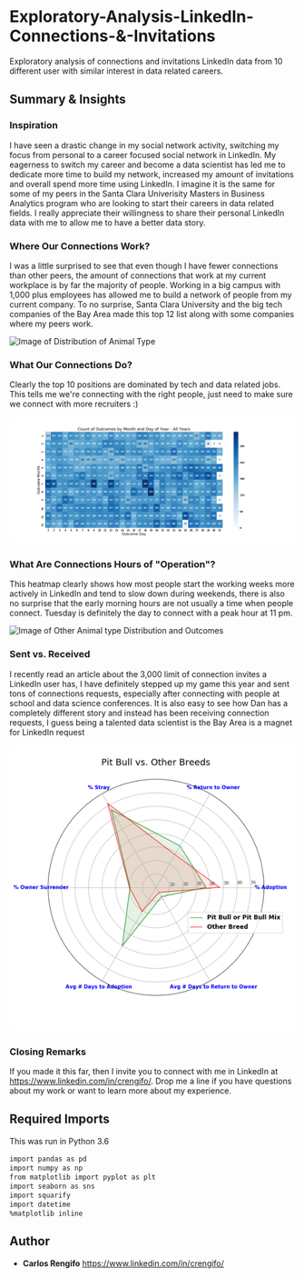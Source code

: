 # Exploratory-Analysis-LinkedIn-Connections-&-Invitations

Exploratory analysis of connections and invitations LinkedIn data from 10 different user with similar interest in data related careers.

## Summary & Insights

### Inspiration
I have seen a drastic change in my social network activity, switching my focus from personal to a career focused social network in LinkedIn. My eagerness to switch my career and become a data scientist has led me to dedicate more time to build my network, increased my amount of invitations and overall spend more time using LinkedIn. I imagine it is the same for some of my peers in the Santa Clara Univerisity Masters in Business Analytics program who are looking to start their careers in data related fields. I really appreciate their willingness to share their personal LinkedIn data with me to allow me to have a better data story. 

### Where Our Connections Work?

I was a little surprised to see that even though I have fewer connections than other peers, the amount of connections that work at my current workplace is by far the majority of people. Working in a big campus with 1,000 plus employees has allowed me to build a network of people from my current company. To no surprise, Santa Clara University and the big tech companies of the Bay Area made this top 12 list along with some companies where my peers work.

![Image of Distribution of Animal Type](https://github.com/rengifocaem/LinkedIn_Analysis/blob/master/LinkedIn%20Visualization%20(1).jpg)

### What Our Connections Do?

Clearly the top 10 positions are dominated by tech and data related jobs. This tells me we're connecting with the right people, just need to make sure we connect with more recruiters :)

![Image of Count of Outcomes by Month and Day of Year](https://github.com/Leo8216/Exploratory-Analysis-Austin-Animal-Center-Shelter/blob/master/images/9_Count_of_Outcomes_by_Month_and_Day_of_Year_All_Years.png)

### What Are Connections Hours of "Operation"?

This heatmap clearly shows how most people start the working weeks more actively in LinkedIn and tend to slow down during weekends, there is also no surprise that the early morning hours are not usually a time when people connect. Tuesday is definitely the day to connect with a peak hour at 11 pm.

![Image of Other Animal type Distribution and Outcomes](https://github.com/Leo8216/Exploratory-Analysis-Austin-Animal-Center-Shelter/blob/master/images/11_Other_FAnimal_Type_Top12_%26_Outcome.png)

### Sent vs. Received

I recently read an article about the 3,000 limit of connection invites a LinkedIn user has, I have definitely stepped up my game this year and sent tons of connections requests, especially after connecting with people at school and data science conferences. It is also easy to see how Dan has a completely different story and instead has been receiving connection requests, I guess being a talented data scientist is the Bay Area is a magnet for LinkedIn request

![Image of Pit Bull vs. Other Breeds radar](https://github.com/Leo8216/Exploratory-Analysis-Austin-Animal-Center-Shelter/blob/master/images/17_Pit_Bull_vs_Other_Breeds_radar.png)

### Closing Remarks

If you made it this far, then I invite you to connect with me in LinkedIn at https://www.linkedin.com/in/crengifo/. Drop me a line if you have questions about my work or want to learn more about my experience.


## Required Imports
This was run in Python 3.6
```
import pandas as pd
import numpy as np
from matplotlib import pyplot as plt
import seaborn as sns
import squarify
import datetime
%matplotlib inline
```

## Author

* **Carlos Rengifo**
https://www.linkedin.com/in/crengifo/
